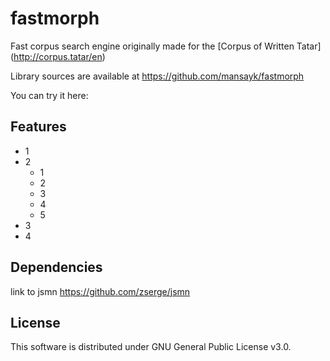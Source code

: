 # fastmorph
Fast corpus search engine originally made for the [Corpus of Written Tatar] (http://corpus.tatar/en)


Library sources are available at https://github.com/mansayk/fastmorph


You can try it here: 



## Features
* 1
* 2
  * 1
  * 2
  * 3
  * 4
  * 5
* 3
* 4


## Dependencies
link to jsmn https://github.com/zserge/jsmn



## License
This software is distributed under GNU General Public License v3.0.
